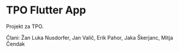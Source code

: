# TPO Flutter App

Projekt za TPO.

Ćlani:
Žan Luka Nusdorfer, Jan Valič, Erik Pahor, Jaka Škerjanc, Mitja Čendak

